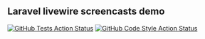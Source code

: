 ## Laravel livewire screencasts demo


[![GitHub Tests Action Status](https://github.com/curder/laravel-livewire-screencasts-demo/actions/workflows/run-test.yml/badge.svg)](https://github.com/curder/laravel-livewire-screencasts-demo/actions?query=run-test%3Amaster)
[![GitHub Code Style Action Status](https://img.shields.io/github/workflow/status/curder/laravel-livewire-screencasts-demo/Check%20&%20fix%20styling?label=code%20style)](https://github.com/curder/laravel-livewire-screencasts-demo/actions?query=workflow%3A"Check+%26+fix+styling"+branch%3Amaster)

